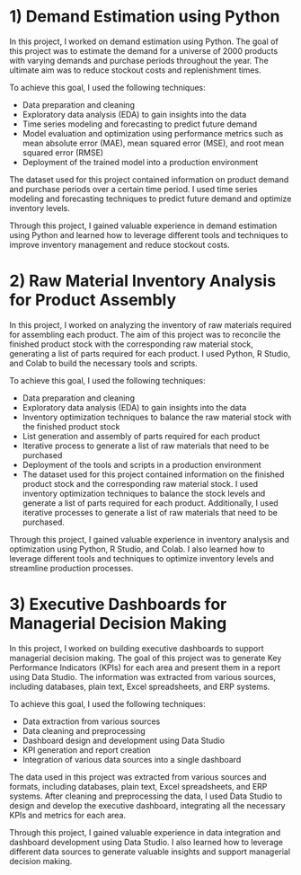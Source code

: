 # 1) Demand Estimation using Python
In this project, I worked on demand estimation using Python. The goal of this project was to estimate the demand for a universe of 2000 products with varying demands and purchase periods throughout the year. The ultimate aim was to reduce stockout costs and replenishment times.

To achieve this goal, I used the following techniques:

- Data preparation and cleaning
- Exploratory data analysis (EDA) to gain insights into the data
- Time series modeling and forecasting to predict future demand
- Model evaluation and optimization using performance metrics such as mean absolute error (MAE), mean squared error (MSE), and root mean squared error (RMSE)
- Deployment of the trained model into a production environment

The dataset used for this project contained information on product demand and purchase periods over a certain time period. I used time series modeling and forecasting techniques to predict future demand and optimize inventory levels.

Through this project, I gained valuable experience in demand estimation using Python and learned how to leverage different tools and techniques to improve inventory management and reduce stockout costs.

# 2) Raw Material Inventory Analysis for Product Assembly
In this project, I worked on analyzing the inventory of raw materials required for assembling each product. The aim of this project was to reconcile the finished product stock with the corresponding raw material stock, generating a list of parts required for each product. I used Python, R Studio, and Colab to build the necessary tools and scripts.

To achieve this goal, I used the following techniques:

- Data preparation and cleaning
- Exploratory data analysis (EDA) to gain insights into the data
- Inventory optimization techniques to balance the raw material stock with the finished product stock
- List generation and assembly of parts required for each product
- Iterative process to generate a list of raw materials that need to be purchased
- Deployment of the tools and scripts in a production environment
- The dataset used for this project contained information on the finished product stock and the corresponding raw material stock. I used inventory optimization techniques to balance the stock levels and generate a list of parts required for each product. Additionally, I used iterative processes to generate a list of raw materials that need to be purchased.

Through this project, I gained valuable experience in inventory analysis and optimization using Python, R Studio, and Colab. I also learned how to leverage different tools and techniques to optimize inventory levels and streamline production processes.

# 3) Executive Dashboards for Managerial Decision Making
In this project, I worked on building executive dashboards to support managerial decision making. The goal of this project was to generate Key Performance Indicators (KPIs) for each area and present them in a report using Data Studio. The information was extracted from various sources, including databases, plain text, Excel spreadsheets, and ERP systems.

To achieve this goal, I used the following techniques:

- Data extraction from various sources
- Data cleaning and preprocessing
- Dashboard design and development using Data Studio
- KPI generation and report creation
- Integration of various data sources into a single dashboard

The data used in this project was extracted from various sources and formats, including databases, plain text, Excel spreadsheets, and ERP systems. After cleaning and preprocessing the data, I used Data Studio to design and develop the executive dashboard, integrating all the necessary KPIs and metrics for each area.

Through this project, I gained valuable experience in data integration and dashboard development using Data Studio. I also learned how to leverage different data sources to generate valuable insights and support managerial decision making.
